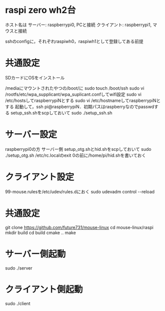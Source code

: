 # raspi zero wh2台

ホスト名は
サーバー: raspberrypi0, PCと接続
クライアント: raspberrypi1, マウスと接続

sshのconfigに，それぞれraspiwh0，raspiwh1として登録してある前提

# 共通設定
SDカードにOSをインストール

/mediaにマウントされたやつの/boot/に
sudo touch /boot/ssh
sudo vi /rootfs/etc/wpa_supplicant/wpa_suplicant.confしてwifi設定
sudo vi /etc/hostsしてraspberrypiNとする
sudo vi /etc/hostnameしてraspberrypiNとする
起動して，ssh pi@raspberrypiN．初期パスはraspberryなのでpasswdする
setup_ssh.shをscpしておいて
sudo ./setup_ssh.sh

# サーバー設定
raspberrypi0の方
サーバー側
setup_otg.shとhid.shをscpしておいて
sudo ./setup_otg.sh
/etc/rc.localのexit 0の前に/home/pi/hid.shを書いておく

# クライアント設定
99-mouse.rulesを/etc/udev/rules.dにおく
sudo udevadm control --reload

# 共通設定
git clone https://github.com/future731/mouse-linux
cd mouse-linux/raspi
mkdir build
cd build
cmake ..
make

# サーバー側起動
sudo ./server
# クライアント側起動
sudo ./client
